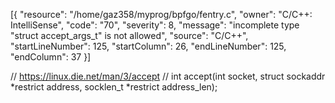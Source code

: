 [{
	"resource": "/home/gaz358/myprog/bpfgo/fentry.c",
	"owner": "C/C++: IntelliSense",
	"code": "70",
	"severity": 8,
	"message": "incomplete type \"struct accept_args_t\" is not allowed",
	"source": "C/C++",
	"startLineNumber": 125,
	"startColumn": 26,
	"endLineNumber": 125,
	"endColumn": 37
}]

// https://linux.die.net/man/3/accept
// int accept(int socket, struct sockaddr *restrict address, socklen_t *restrict address_len);

